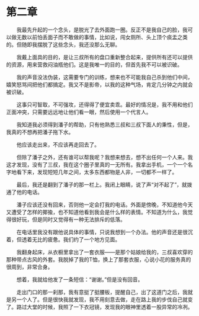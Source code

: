 # 第二章


　　我最先升起的一个念头，是脱光了去外面跑一圈。反正不是我自己的脸，我可以做无数以前怕丢面子而不敢做的事情，比如说，闯女厕所、头上顶个痰盂之类的。但随即我摆脱了这些念头，我还没那么无聊。

　　我戴上面具的目的，是让三叔所有的盘口重新整合起来，提供所有还可以提供的资源，用来营救闷油瓶他们。这是我唯一的目的，但首先我不可以被识破。

　　我的声音没法伪装，这需要专门的训练，想来也不可能我自己杀到他们中间，嬉笑怒骂间把他们都搞定。我又不是影帝，以我的这种气场，肯定几分钟之内就会被识破。

　　这事只可智取，不可强攻，还得得了便宜卖乖。最好的情况是，我不用和他们正面冲突，只需要远远地让他们看一眼，然后使用一个代言人。

　　我知道我必须得到潘子的帮助，只有他熟悉三叔和三叔下面人的秉性，但是，我真的不想再把潘子拖下水。

　　他应该走出来，不应该再走回去了。

　　但除了潘子之外，还有谁可以帮我呢？我想来想去，想不出任何一个人来。我这才发现，没有了三叔，我在这个圈子里真的一无所有。我拿出手机，一个一个名字地看下来，发现短短几年之间，太多东西都物是人非，一切都不一样了。

　　最后，我还是翻到了潘子的那一栏上。我闭上眼睛，说了声“对不起了”，就拨通了他的电话。

　　潘子应该还没有回来，否则他一定会打我的电话。外面是傍晚，不知道他今天又遭受了怎样的揶揄，也不知道他看到我会是什么样的表情。不知道为什么，我觉得很好玩，但是同时又觉得有一种无法排斥的低落。

　　在电话里我没有跟他说具体的事情，只说我想到一个办法。他的声音还是很沉着，但透着无比的疲惫。我们约了一个地方见面。

　　我翻身起床，从衣橱里拿出了一套衣服——是那个姑娘给我的，三叔喜欢穿的那种带点古风的外套。我脱掉了我的T恤，换上了那套衣服，心说小花的服务真的很周到，非常合身。

　　想着，我就给他发了一条短信：“谢谢。”但是没有回音。

　　走出门口的那一刹那，我有意挺了挺腰板，提醒自己，出了这道门之后，我就是另一个人了。但是很快我就发现，我不用刻意去做，走在路上我的步伐自己就变了。路过大堂的时候，我照了一下衣冠镜，发现我的眼神里透着一股异常的冷冽。

